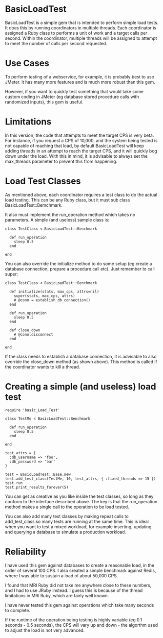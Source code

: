 # BasicLoadTest

BasicLoadTest is a simple gem that is intended to perform simple load tests. It does this by running coordinators in multiple threads. Each coordinator is assigned a Ruby class to performs a unit of work and a target calls per second. Within the coordinator, multiple threads will be assigned to attempt to meet the number of calls per second requested.

# Use Cases

To perform testing of a webservice, for example, it is probably best to use JMeter. It has many more features and is much more robust than this gem. 

However, if you want to quickly test something that would take some custom coding in JMeter (eg database stored procedure calls with randomized inputs), this gem is useful.

# Limitations

In this version, the code that attempts to meet the target CPS is very beta. For instance, if you request a CPS of 10,000, and the system being tested is not capable of reaching that load, by default BasicLoadTest will keep adding threads in an attempt to reach the target CPS, and it will quickly bog down under the load. With this in mind, it is advisable to always set the max_threads parameter to prevent this from happening.

# Load Test Classes

As mentioned above, each coordinator requires a test class to do the actual load testing. This can be any Ruby class, but it must sub class BasicLoadTest::Bemchmark.

It also must implement the run_operation method which takes no parameters. A simple (and useless) sample class is:

    class TestClass < BasicLoadTest::Benchmark
    
      def run_operation
        sleep 0.5
      end

    end

You can also override the initialize method to do some setup (eg create a database connection, prepare a procedure call etc). Just remember to call super:
    
    class TestClass < BasicLoadTest::Benchmark
    
      def initialize(stats, max_cps, attrs=nil)
        super(stats, max_cps, attrs)
        # @conn = establish_db_connection()    
      end

      def run_operation
        sleep 0.5
      end

      def close_down
        # @conn.disconnect
      end

    end

If the class needs to establish a database connection, it is advisable to also override the close_down method (as shown above). This method is called if the coordinator wants to kill a thread.

# Creating a simple (and useless) load test

    require 'basic_Load_Test'

    class TestMe < BasicLoadTest::Benchmark

      def run_operation
        sleep 0.5
      end

    end
    
    test_attrs = {
      :db_username => 'foo',
      :db_password => 'bar'
    }

    test = BasicLoadTest::Base.new
    test.add_test_class(TestMe, 10, test_attrs, { :fixed_threads => 15 })
    test.run
    test.print_results_forever(5)


You can get as creative as you like inside the test classes, so long as they conform to the interface described above. The key is that the run_operation method makes a single call to the operation to be load tested.

You can also add many test classes by making repeat calls to add_test_class so many tests are running at the same time. This is ideal when you want to test a mixed workload, for example inserting, updating and querying a database to simulate a production workload.

# Reliability

I have used this gem against databases to create a reasonable load, in the order of several 100 CPS. I also created a simple benchmark against Redis, where I was able to sustain a load of about 50,000 CPS.

I found that MRI Ruby did not take me anywhere close to these numbers, and I had to use JRuby instead. I guess this is because of the thread limitations in MRI Ruby, which are fairly well known.

I have never tested this gem against operations which take many seconds to complete.

If the runtime of the operation being testing is highly variable (eg 0.1 seconds - 0.5 seconds), the CPS will vary up and down - the algorthm used to adjust the load is not very advanced.

